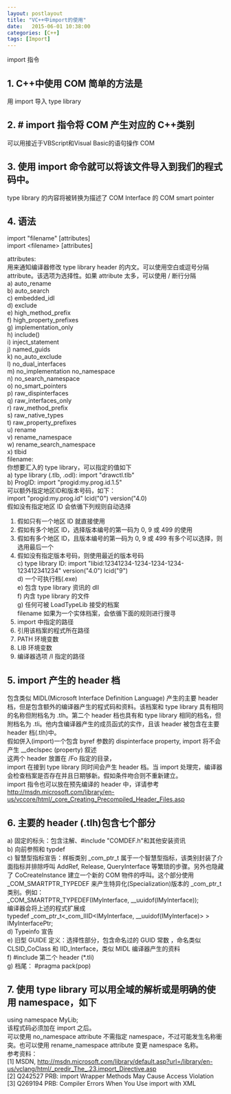 ```yaml
---
layout: postlayout
title: "VC++中import的使用"
date:   2015-06-01 10:38:00 
categories: [C++]
tags: [Import]
---
```


import 指令  
## 1. C++中使用 COM 简单的方法是
用 import 导入 type library  
## 2. # import 指令将 COM 产生对应的 C++类别
可以用接近于VBScript和Visual Basic的语句操作 COM  
## 3. 使用 import 命令就可以将该文件导入到我们的程式码中。
type library 的内容将被转换为描述了 COM Interface 的 COM smart pointer  
## 4. 语法
import "filename" [attributes]  
import &lt;filename&gt; [attributes]  

attributes:  
用来通知编译器修改 type library header 的内文。可以使用空白或逗号分隔 attribute。该选项为选择性。如果 attribute 太多，可以使用 / 断行分隔  
a) auto_rename  
b) auto_search   
c) embedded_idl  
d) exclude  
e) high_method_prefix  
f) high_property_prefixes  
g) implementation_only  
h) include()   
i) inject_statement  
j) named_guids  
k) no_auto_exclude  
l) no_dual_interfaces  
m) no_implementation no_namespace   
n) no_search_namespace  
o) no_smart_pointers  
p) raw_dispinterfaces  
q) raw_interfaces_only  
r) raw_method_prefix  
s) raw_native_types  
t) raw_property_prefixes  
u) rename  
v) rename_namespace  
w) rename_search_namespace  
x) tlbid   
 filename:  
你想要汇入的 type library，可以指定的值如下  
a) type library (.tlb, .odl): import "drawctl.tlb"  
b) ProgID: import "progid:my.prog.id.1.5"  
 可以额外指定地区ID和版本号码，如下：  
 import "progid:my.prog.id" lcid("0") version("4.0)  
 假如没有指定地区 ID 会依循下列规则自动选择  
 1) 假如只有一个地区 ID 就直接使用   
 2) 假如有多个地区 ID，选择版本编号的第一码为 0, 9 或 499 的使用  
 3) 假如有多个地区 ID，且版本编号的第一码为 0, 9 或 499 有多个可以选择，则选用最后一个  
 4) 假如没有指定版本号码，则使用最近的版本号码  
c) type library ID: import "libid:12341234-1234-1234-1234-123412341234" version("4.0") lcid("9")  
d) 一个可执行档(.exe)  
e) 包含 type library 资讯的 dll  
f) 内含 type library 的文件  
g) 任何可被 LoadTypeLib 接受的档案  
filename 如果为一个实体档案，会依循下面的规则进行搜寻  
1) import 中指定的路径  
2) 引用该档案的程式所在路径  
3) PATH 环境变数  
4) LIB 环境变数  
5) 编译器选项 /I 指定的路径  

## 5. import 产生的 header 档  
 包含类似 MIDL(Microsoft Interface Definition Language) 产生的主要 header 档，但是包含额外的编译器产生的程式码和资料。该档案和 type library 具有相同的名称但附档名为 .tlh。第二个 header 档也具有和 type library 相同的档名，但附档名为 .tli。他内含编译器产生的成员函式的实作，且该 header 被包含在主要 header 档(.tlh)中。  
 假如併入(import)一个包含 byref 参数的 dispinterface property, import 将不会产生 __declspec (property) 叙述  
 这两个 header 放置在 /Fo 指定的目录，  
 import 在接到 type library 同时间会产生 header 档。当 import 处理完，编译器会检查档案是否存在并且日期够新。假如条件吻合则不重新建立。  
 import 指令也可以放在预先编译的 header 中，详请参考 <a href="http://msdn.microsoft.com/library/en-us/vccore/html/_core_Creating_Precompiled_Header_Files.asp"><span style="color: #000080;">http://msdn.microsoft.com/library/en-us/vccore/html/_core_Creating_Precompiled_Header_Files.asp</span></a>  

 ## 6. 主要的 header (.tlh)包含七个部分   
 a) 固定的标头：包含注解、#include "COMDEF.h"和其他安装资讯  
 b) 向前参照和 typdef  
 c) 智慧型指标宣告：样板类别 _com_ptr_t 属于一个智慧型指标，该类别封装了介面指标并排除呼叫 AddRef, Release, QueryInterface 等繁琐的步骤。另外也隐藏了 CoCreateInstance 建立一个新的 COM 物件的呼叫。这个部分使用 _COM_SMARTPTR_TYPEDEF 来产生特异化(Specialization)版本的 _com_ptr_t 类别。例如：  
_COM_SMARTPTR_TYPEDEF(IMyInterface, __uuidof(IMyInterface));  
编译器会将上述的程式扩展成  
typedef _com_ptr_t&lt;_com_IIID&lt;IMyInterface, __uuidof(IMyInterface)&gt; &gt; IMyInterfacePtr;  
 d) Typeinfo 宣告  
 e) 旧型 GUIDE 定义：选择性部分，包含命名过的 GUID 常数 ，命名类似 CLSID_CoClass 和 IID_Interface，类似 MIDL 编译器产生的资料  
 f) #include 第二个 header (*.tli)  
 g) 档尾： #pragma pack(pop)  
   
## 7. 使用 type library 可以用全域的解析或是明确的使用 namespace，如下  
using namespace MyLib;  
 该程式码必须加在 import 之后。  
 可以使用 no_namespace attribute 不需指定 namespace，不过可能发生名称衝突。也可以使用 rename_namespace attribute 变更 namespace 名称。  
参考资料：  
[1] MSDN, <a href="http://msdn.microsoft.com/library/default.asp?url=/library/en-us/vclang/html/_predir_The_.23.import_Directive.asp"><span style="color: #000080;">http://msdn.microsoft.com/library/default.asp?url=/library/en-us/vclang/html/_predir_The_.23.import_Directive.asp</span></a>  
[2] Q242527 PRB: import Wrapper Methods May Cause Access Violation   
[3] Q269194 PRB: Compiler Errors When You Use import with XML   
